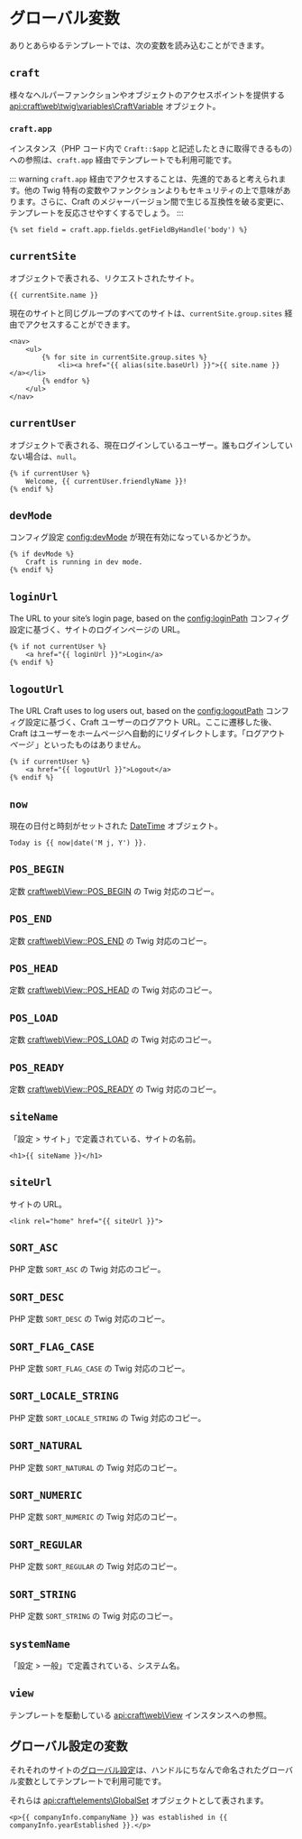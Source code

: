 # グローバル変数

ありとあらゆるテンプレートでは、次の変数を読み込むことができます。

## `craft`

様々なヘルパーファンクションやオブジェクトのアクセスポイントを提供する <api:craft\web\twig\variables\CraftVariable>  オブジェクト。

### `craft.app`

インスタンス（PHP コード内で `Craft::$app` と記述したときに取得できるもの）への参照は、`craft.app` 経由でテンプレートでも利用可能です。

::: warning `craft.app` 経由でアクセスすることは、先進的であると考えられます。他の Twig 特有の変数やファンクションよりもセキュリティの上で意味があります。さらに、Craft のメジャーバージョン間で生じる互換性を破る変更に、テンプレートを反応させやすくするでしょう。 :::

```twig
{% set field = craft.app.fields.getFieldByHandle('body') %}
```

## `currentSite`

オブジェクトで表される、リクエストされたサイト。

```twig
{{ currentSite.name }}
```

現在のサイトと同じグループのすべてのサイトは、`currentSite.group.sites` 経由でアクセスすることができます。

```twig
<nav>
    <ul>
        {% for site in currentSite.group.sites %}
            <li><a href="{{ alias(site.baseUrl) }}">{{ site.name }}</a></li>
        {% endfor %}
    </ul>
</nav>
```

## `currentUser`

オブジェクトで表される、現在ログインしているユーザー。誰もログインしていない場合は、`null`。

```twig
{% if currentUser %}
    Welcome, {{ currentUser.friendlyName }}!
{% endif %}
```

## `devMode`

コンフィグ設定 <config:devMode> が現在有効になっているかどうか。

```twig
{% if devMode %}
    Craft is running in dev mode.
{% endif %}
```

## `loginUrl`

The URL to your site’s login page, based on the <config:loginPath> コンフィグ設定に基づく、サイトのログインページの URL。

```twig
{% if not currentUser %}
    <a href="{{ loginUrl }}">Login</a>
{% endif %}
```

## `logoutUrl`

The URL Craft uses to log users out, based on the <config:logoutPath> コンフィグ設定に基づく、Craft ユーザーのログアウト URL。ここに遷移した後、Craft はユーザーをホームページへ自動的にリダイレクトします。「ログアウト _ページ_ 」といったものはありません。

```twig
{% if currentUser %}
    <a href="{{ logoutUrl }}">Logout</a>
{% endif %}
```

## `now`

現在の日付と時刻がセットされた [DateTime](http://php.net/manual/en/class.datetime.php) オブジェクト。

```twig
Today is {{ now|date('M j, Y') }}.
```

## `POS_BEGIN`

定数 [craft\web\View::POS_BEGIN](api:craft\web\View#constants) の Twig 対応のコピー。

## `POS_END`

定数 [craft\web\View::POS_END](api:craft\web\View#constants) の Twig 対応のコピー。

## `POS_HEAD`

定数 [craft\web\View::POS_HEAD](api:craft\web\View#constants) の Twig 対応のコピー。

## `POS_LOAD`

定数 [craft\web\View::POS_LOAD](api:craft\web\View#constants) の Twig 対応のコピー。

## `POS_READY`

定数 [craft\web\View::POS_READY](api:craft\web\View#constants) の Twig 対応のコピー。

## `siteName`

「設定 > サイト」で定義されている、サイトの名前。

```twig
<h1>{{ siteName }}</h1>
```

## `siteUrl`

サイトの URL。

```twig
<link rel="home" href="{{ siteUrl }}">
```

## `SORT_ASC`

PHP 定数 `SORT_ASC` の Twig 対応のコピー。

## `SORT_DESC`

PHP 定数 `SORT_DESC` の Twig 対応のコピー。

## `SORT_FLAG_CASE`

PHP 定数 `SORT_FLAG_CASE` の Twig 対応のコピー。

## `SORT_LOCALE_STRING`

PHP 定数 `SORT_LOCALE_STRING` の Twig 対応のコピー。

## `SORT_NATURAL`

PHP 定数 `SORT_NATURAL` の Twig 対応のコピー。

## `SORT_NUMERIC`

PHP 定数 `SORT_NUMERIC` の Twig 対応のコピー。

## `SORT_REGULAR`

PHP 定数 `SORT_REGULAR` の Twig 対応のコピー。

## `SORT_STRING`

PHP 定数 `SORT_STRING` の Twig 対応のコピー。

## `systemName`

「設定 > 一般」で定義されている、システム名。

## `view`

テンプレートを駆動している <api:craft\web\View> インスタンスへの参照。

## グローバル設定の変数

それそれのサイトの[グローバル設定](../globals.md)は、ハンドルにちなんで命名されたグローバル変数としてテンプレートで利用可能です。

それらは <api:craft\elements\GlobalSet> オブジェクトとして表されます。

```twig
<p>{{ companyInfo.companyName }} was established in {{ companyInfo.yearEstablished }}.</p>
```
